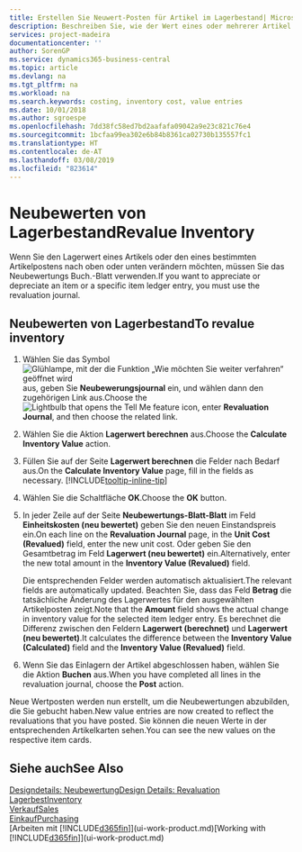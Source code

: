 ```yaml
---
title: Erstellen Sie Neuwert-Posten für Artikel im Lagerbestand| Microsoft Docs
description: Beschreiben Sie, wie der Wert eines oder mehrerer Artikel im Lager abgeschrieben oder neu bewertet wird, indem Sie den aktuellen, berechneten Wert buchen.
services: project-madeira
documentationcenter: ''
author: SorenGP
ms.service: dynamics365-business-central
ms.topic: article
ms.devlang: na
ms.tgt_pltfrm: na
ms.workload: na
ms.search.keywords: costing, inventory cost, value entries
ms.date: 10/01/2018
ms.author: sgroespe
ms.openlocfilehash: 7dd38fc58ed7bd2aafafa09042a9e23c821c76e4
ms.sourcegitcommit: 1bcfaa99ea302e6b84b8361ca02730b135557fc1
ms.translationtype: HT
ms.contentlocale: de-AT
ms.lasthandoff: 03/08/2019
ms.locfileid: "823614"
---
```

# <a name="revalue-inventory"></a><span data-ttu-id="e570b-103">Neubewerten von Lagerbestand</span><span class="sxs-lookup"><span data-stu-id="e570b-103">Revalue Inventory</span></span>
<span data-ttu-id="e570b-104">Wenn Sie den Lagerwert eines Artikels oder den eines bestimmten Artikelpostens nach oben oder unten verändern möchten, müssen Sie das Neubewertungs Buch.-Blatt verwenden.</span><span class="sxs-lookup"><span data-stu-id="e570b-104">If you want to appreciate or depreciate an item or a specific item ledger entry, you must use the revaluation journal.</span></span>

## <a name="to-revalue-inventory"></a><span data-ttu-id="e570b-105">Neubewerten von Lagerbestand</span><span class="sxs-lookup"><span data-stu-id="e570b-105">To revalue inventory</span></span>
1. <span data-ttu-id="e570b-106">Wählen Sie das Symbol ![Glühlampe, mit der die Funktion „Wie möchten Sie weiter verfahren“ geöffnet wird](media/ui-search/search_small.png "Wie möchten Sie weiter verfahren?") aus, geben Sie **Neubewerungsjournal** ein, und wählen dann den zugehörigen Link aus.</span><span class="sxs-lookup"><span data-stu-id="e570b-106">Choose the ![Lightbulb that opens the Tell Me feature](media/ui-search/search_small.png "Tell me what you want to do") icon, enter **Revaluation Journal**, and then choose the related link.</span></span>
2. <span data-ttu-id="e570b-107">Wählen Sie die Aktion **Lagerwert berechnen** aus.</span><span class="sxs-lookup"><span data-stu-id="e570b-107">Choose the **Calculate Inventory Value** action.</span></span>
3. <span data-ttu-id="e570b-108">Füllen Sie auf der Seite **Lagerwert berechnen** die Felder nach Bedarf aus.</span><span class="sxs-lookup"><span data-stu-id="e570b-108">On the **Calculate Inventory Value** page, fill in the fields as necessary.</span></span> [!INCLUDE[tooltip-inline-tip](includes/tooltip-inline-tip_md.md)]
4. <span data-ttu-id="e570b-109">Wählen Sie die Schaltfläche **OK**.</span><span class="sxs-lookup"><span data-stu-id="e570b-109">Choose the **OK** button.</span></span>
5. <span data-ttu-id="e570b-110">In jeder Zeile auf der Seite **Neubewertungs-Blatt-Blatt** im Feld **Einheitskosten (neu bewertet)** geben Sie den neuen Einstandspreis ein.</span><span class="sxs-lookup"><span data-stu-id="e570b-110">On each line on the **Revaluation Journal** page, in the **Unit Cost (Revalued)** field, enter the new unit cost.</span></span> <span data-ttu-id="e570b-111">Oder geben Sie den Gesamtbetrag im Feld **Lagerwert (neu bewertet)** ein.</span><span class="sxs-lookup"><span data-stu-id="e570b-111">Alternatively, enter the new total amount in the **Inventory Value (Revalued)** field.</span></span>

    <span data-ttu-id="e570b-112">Die entsprechenden Felder werden automatisch aktualisiert.</span><span class="sxs-lookup"><span data-stu-id="e570b-112">The relevant fields are automatically updated.</span></span> <span data-ttu-id="e570b-113">Beachten Sie, dass das Feld **Betrag** die tatsächliche Änderung des Lagerwertes für den ausgewählten Artikelposten zeigt.</span><span class="sxs-lookup"><span data-stu-id="e570b-113">Note that the **Amount** field shows the actual change in inventory value for the selected item ledger entry.</span></span> <span data-ttu-id="e570b-114">Es berechnet die Differenz zwischen den Feldern **Lagerwert (berechnet)** und **Lagerwert (neu bewertet)**.</span><span class="sxs-lookup"><span data-stu-id="e570b-114">It calculates the difference between the **Inventory Value (Calculated)** field and the **Inventory Value (Revalued)** field.</span></span>
6. <span data-ttu-id="e570b-115">Wenn Sie das Einlagern der Artikel abgeschlossen haben, wählen Sie die Aktion **Buchen** aus.</span><span class="sxs-lookup"><span data-stu-id="e570b-115">When you have completed all lines in the revaluation journal, choose the **Post** action.</span></span>

<span data-ttu-id="e570b-116">Neue Wertposten werden nun erstellt, um die Neubewertungen abzubilden, die Sie gebucht haben.</span><span class="sxs-lookup"><span data-stu-id="e570b-116">New value entries are now created to reflect the revaluations that you have posted.</span></span> <span data-ttu-id="e570b-117">Sie können die neuen Werte in der entsprechenden Artikelkarten sehen.</span><span class="sxs-lookup"><span data-stu-id="e570b-117">You can see the new values on the respective item cards.</span></span>

## <a name="see-also"></a><span data-ttu-id="e570b-118">Siehe auch</span><span class="sxs-lookup"><span data-stu-id="e570b-118">See Also</span></span>
[<span data-ttu-id="e570b-119">Designdetails: Neubewertung</span><span class="sxs-lookup"><span data-stu-id="e570b-119">Design Details: Revaluation</span></span>](design-details-revaluation.md)  
[<span data-ttu-id="e570b-120">Lagerbest</span><span class="sxs-lookup"><span data-stu-id="e570b-120">Inventory</span></span>](inventory-manage-inventory.md)  
[<span data-ttu-id="e570b-121">Verkauf</span><span class="sxs-lookup"><span data-stu-id="e570b-121">Sales</span></span>](sales-manage-sales.md)  
[<span data-ttu-id="e570b-122">Einkauf</span><span class="sxs-lookup"><span data-stu-id="e570b-122">Purchasing</span></span>](purchasing-manage-purchasing.md)  
<span data-ttu-id="e570b-123">[Arbeiten mit [!INCLUDE[d365fin](includes/d365fin_md.md)]](ui-work-product.md)</span><span class="sxs-lookup"><span data-stu-id="e570b-123">[Working with [!INCLUDE[d365fin](includes/d365fin_md.md)]](ui-work-product.md)</span></span>
